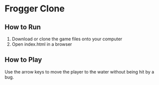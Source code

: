 # Frogger Clone

## How to Run

1. Download or clone the game files onto your computer
2. Open index.html in a browser

## How to Play

Use the arrow keys to move the player to the water without being hit by a bug.